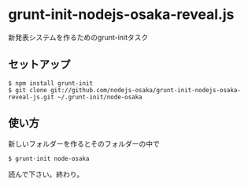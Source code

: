 grunt-init-nodejs-osaka-reveal.js
=================================

新発表システムを作るためのgrunt-initタスク

セットアップ
-------------
    $ npm install grunt-init
    $ git clone git://github.com/nodejs-osaka/grunt-init-nodejs-osaka-reveal-js.git ~/.grunt-init/node-osaka

使い方
------
新しいフォルダーを作るとそのフォルダーの中で

    $ grunt-init node-osaka

読んで下さい。終わり。
